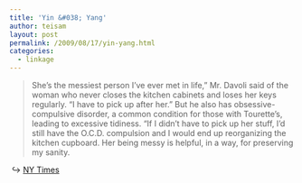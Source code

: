 ```yaml
---
title: 'Yin &#038; Yang'
author: teisam
layout: post
permalink: /2009/08/17/yin-yang.html
categories:
  - linkage
---
```

<span data-link="http://www.nytimes.com/2009/08/16/fashion/weddings/16vows.html?ref=weddings" class="extLink"></span>

> She’s the messiest person I’ve ever met in life,” Mr. Davoli said of the woman who never closes the kitchen cabinets and loses her keys regularly. “I have to pick up after her.” But he also has obsessive-compulsive disorder, a common condition for those with Tourette’s, leading to excessive tidiness. “If I didn’t have to pick up her stuff, I’d still have the O.C.D. compulsion and I would end up reorganizing the kitchen cupboard. Her being messy is helpful, in a way, for preserving my sanity. 

&#160;&#8618; [NY Times][1]

 [1]: http://www.nytimes.com/2009/08/16/fashion/weddings/16vows.html?ref=weddings